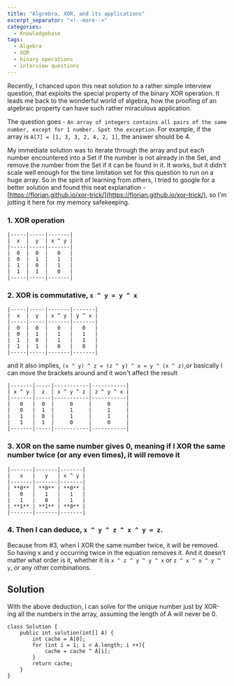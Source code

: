 ```yaml
---
title: "Algrebra, XOR, and its applications"
excerpt_separator: "<!--more-->"
categories:
  - Knowledgebase
tags:
  - Algebra
  - XOR
  - binary operations
  - interview questions
---
```


Recently, I chanced upon this neat solution to a rather simple interview question, that exploits the special property of the binary XOR operation. It leads me back to the wonderful world of algebra, how the proofing of an algebraic property can have such rather miraculous application. 

The question goes - `An array of integers contains all pairs of the same number, except for 1 number. Spot the exception`. For example, if the array is `A[7] = [1, 3, 3, 2, 4, 2, 1]`, the answer should be 4.

My immediate solution was to iterate through the array and put each number encountered into a Set if the number is not already in the Set, and remove the number from the Set if it can be found in it. It works, but it didn't scale well enough for the time limitation set for this question to run on a huge array. So in the spirit of learning from others, I tried to google for a better solution and found this neat explanation - [https://florian.github.io/xor-trick/](https://florian.github.io/xor-trick/), so I'm jotting it here for my memory safekeeping.

### 1. XOR operation

```
|-----|-----|-------|
|  x  |  y  | x ^ y |
|-----|-----|-------|
|  0  |  0  |   0   |
|  0  |  1  |   1   |
|  1  |  0  |   1   |
|  1  |  1  |   0   |
|-----|-----|-------|
```

### 2. XOR is commutative, `x ^ y = y ^ x`

```
|-----|-----|-------|-------|
|  x  |  y  | x ^ y | y ^ x |
|-----|-----|-------|-------|
|  0  |  0  |   0   |   0   |
|  0  |  1  |   1   |   1   |
|  1  |  0  |   1   |   1   |
|  1  |  1  |   0   |   0   |
|-----|-----|-------|-------|
```

and it also implies, `(x ^ y) ^ z = (z ^ y) ^ x = y ^ (x ^ z)`,or basically I can move the brackets around and it won't affect the result

```
|-------|-----|-----------|-----------|
| x ^ y |  z  | x ^ y ^ z | z ^ y ^ x |
|-------|-----|-----------|-----------|
|   0   |  0  |     0     |     0     |     
|   0   |  1  |     1     |     1     |
|   1   |  0  |     1     |     1     |
|   1   |  1  |     0     |     0     |
|-------|-----|-----------|-----------|
```

### 3. XOR on the same number gives 0, meaning if I XOR the same number twice (or any even times), it will remove it

```
|-------|-------|-------|
|   x   |   y   | x ^ y |
|-------|-------|-------|
| **0** | **0** | **0** |
|   0   |   1   |   1   |
|   1   |   0   |   1   |
| **1** | **1** | **0** |
|-------|-------|-------|
```

### 4. Then I can deduce, `x ^ y ^ z ^ x ^ y = z`.

Because from #3, when I XOR the same number twice, it will be removed. So having x and y occurring twice in the equation removes it. And it doesn't matter what order is it, whether it is `x ^ z ^ y ^ y ^ x` or `z ^ x ^ x ^ y ^ y`, or any other combinations. 

## Solution

With the above deduction, I can solve for the unique number just by XOR-ing all the numbers in the array, assuming the length of A will never be 0. 

```
class Solution {
    public int solution(int[] A) {
        int cache = A[0];
        for (int i = 1; i < A.length; i ++){
            cache = cache ^ A[i];
        }
        return cache;
    }
}
```

